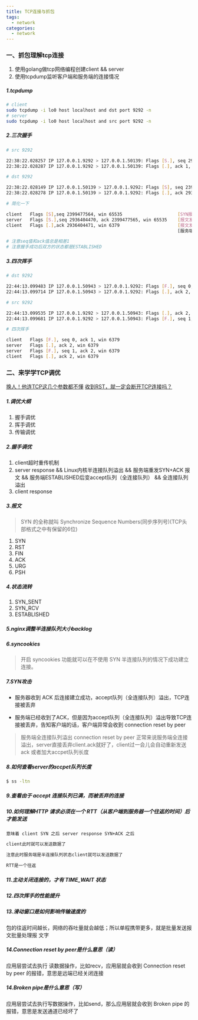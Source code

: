 ```yaml
---
title: TCP连接与抓包
tags:
  - network
categories:
  - network
---
```


### 一、抓包理解tcp连接

1. 使用golang做tcp网络编程创建client && server
2. 使用tcpdump监听客户端和服务端的连接情况

##### 1.tcpdump 

```bash
# client
sudo tcpdump -i lo0 host localhost and dst port 9292 -n
# server
sudo tcpdump -i lo0 host localhost and src port 9292 -n
```

##### 2.三次握手

```bash
# src 9292

22:38:22.028257 IP 127.0.0.1.9292 > 127.0.0.1.50139: Flags [S.], seq 2936404470, ack 2399477565, win 65535, options [mss 16344,nop,wscale 6,nop,nop,TS val 2141525572 ecr 2939320578,sackOK,eol], length 0
22:38:22.028287 IP 127.0.0.1.9292 > 127.0.0.1.50139: Flags [.], ack 1, win 6379, options [nop,nop,TS val 2141525572 ecr 2939320578], length 0
```

```bash
# dst 9292

22:38:22.028149 IP 127.0.0.1.50139 > 127.0.0.1.9292: Flags [S], seq 2399477564, win 65535, options [mss 16344,nop,wscale 6,nop,nop,TS val 2939320578 ecr 0,sackOK,eol], length 0
22:38:22.028278 IP 127.0.0.1.50139 > 127.0.0.1.9292: Flags [.], ack 2936404471, win 6379, options [nop,nop,TS val 2939320578 ecr 2141525572], length 0
```

```bash
# 简化一下

client   Flags [S],seq 2399477564, win 65535                     [SYN报文] [发完之后clent状态是SYN-SENT]
server   Flags [S.],seq 2936404470, ack 2399477565, win 65535    [报文发送后server状态是SYN-RCVD]
client   Flags [.],ack 2936404471, win 6379                      [报文发送后client状态是ESTABLISHED]  [注意这一次的报文可以携带客户端到服务端的数据了]
                                                                 [服务端收到客户端报文后状态是ESTABLISHED]

# 注意seq值和ack值总是相差1
# 注意握手成功后双方的状态都是ESTABLISHED
```


##### 3.四次挥手

```bash
# dst 9292

22:44:13.099483 IP 127.0.0.1.50943 > 127.0.0.1.9292: Flags [F.], seq 0, ack 1, win 6379, options [nop,nop,TS val 1048610910 ecr 2373676954], length 0
22:44:13.099714 IP 127.0.0.1.50943 > 127.0.0.1.9292: Flags [.], ack 2, win 6379, options [nop,nop,TS val 1048610910 ecr 2373686619], length 0
```

```bash
# src 9292

22:44:13.099535 IP 127.0.0.1.9292 > 127.0.0.1.50943: Flags [.], ack 2, win 6379, options [nop,nop,TS val 2373686619 ecr 1048610910], length 0
22:44:13.099681 IP 127.0.0.1.9292 > 127.0.0.1.50943: Flags [F.], seq 1, ack 2, win 6379, options [nop,nop,TS val 2373686619 ecr 1048610910], length 0
```

```bash
# 四次挥手

client   Flags [F.], seq 0, ack 1, win 6379
server   Flags [.], ack 2, win 6379
server   Flags [F.], seq 1, ack 2, win 6379
client   Flags [.], ack 2, win 6379
```

### 二、来学学TCP调优

[换人！他连TCP这几个参数都不懂](https://mp.weixin.qq.com/s/fjnChU3MKNc_x-Wk7evLhg)
[收到RST，就一定会断开TCP连接吗？](https://mp.weixin.qq.com/s/jomA0WT6zul1zrGzuBqOkA)

##### 1.调优大纲

1. 握手调优
2. 挥手调优
3. 传输调优


##### 2.握手调优

1. client超时重传机制
2. server response && Linux内核半连接队列溢出 && 服务端重发SYN+ACK 报文 && 服务端ESTABLISHED后变accept队列（全连接队列） && 全连接队列溢出
3. client response 

##### 3.报文

> SYN 的全称就叫 Synchronize Sequence Numbers(同步序列号)(TCP头部格式之中有保留的6位)

1. SYN
2. RST
3. FIN
4. ACK
5. URG
6. PSH

##### 4.状态流转
1. SYN_SENT
2. SYN_RCV
3. ESTABLISHED


##### 5.nginx调整半连接队列大小backlog

##### 6.syncookies

> 开启 syncookies 功能就可以在不使用 SYN 半连接队列的情况下成功建立连接。

##### 7.SYN攻击

- 服务器收到 ACK 后连接建立成功，accept队列（全连接队列）溢出，TCP连接被丢弃

- 服务端已经收到了ACK，但是因为accept队列（全连接队列）溢出导致TCP连接被丢弃，告知客户端的话，客户端异常会收到 connection reset by peer
> 服务端全连接队列溢出 connection reset by peer
> 正常来说服务端全连接溢出，server直接丢弃client.ack就好了，client过一会儿会自动重新发送ack
> 或者加大accpet队列长度


##### 8.如何查看server的accpet队列长度

```bash
$ ss -ltn
```

##### 9.查看由于 accept 连接队列已满，而被丢弃的连接

##### 10.如何理解HTTP 请求必须在一个 RTT（从客户端到服务器一个往返的时间）后才能发送

```bash
意味着 client SYN 之后 server response SYN+ACK 之后

client此时就可以发送数据了

注意此时服务端是半连接队列状态client就可以发送数据了

RTT是一个往返
```

##### 11.主动关闭连接的，才有 TIME_WAIT 状态

##### 12.四次挥手的性能提升

##### 13.滑动窗口是如何影响传输速度的
  
  包的往返时间越长，网络的吞吐量就会越低；所以单程携带更多，就是批量发送报文批量处理报 文字

##### 14.Connection reset by peer是什么意思（读）

应用层尝试去执行 读数据操作，比如recv，应用层就会收到 Connection reset by peer 的报错，意思是远端已经关闭连接

##### 14.Broken pipe是什么意思（写）

应用层尝试去执行写数据操作，比如send，那么应用层就会收到 Broken pipe 的报错，意思是发送通道已经坏了



